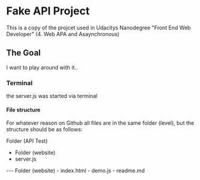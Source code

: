 # Fake API Project
This is a copy of the projcet used in Udacitys Nanodegree "Front End Web Developer" (4. Web APA and Asaynchronous)

## The Goal
I want to play around with it..

### Terminal
the server.js was started via terminal 

#### File structure
For whatever reason on Github all files are in the same folder (level), but the structure should be as follows:

Folder (API Test)
- Folder (website)
- server.js

--- Folder (website)
    - index.html
    - demo.js
    - readme.md

